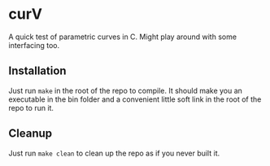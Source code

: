 # curV
A quick test of parametric curves in C. Might play around with some interfacing too.

## Installation
Just run `make` in the root of the repo to compile. It should make you an executable in the bin folder and a convenient little soft link in the root of the repo to run it.

## Cleanup
Just run `make clean` to clean up the repo as if you never built it.
